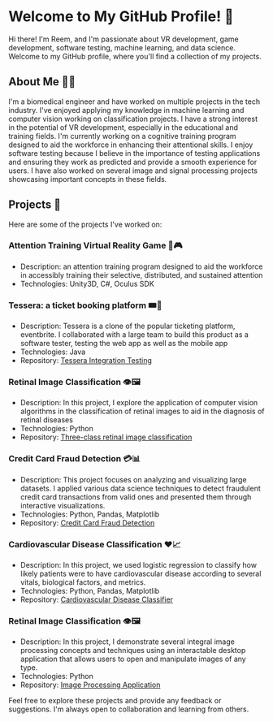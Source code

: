 # Welcome to My GitHub Profile! 👋

Hi there! I'm Reem, and I'm passionate about VR development, game development, software testing, machine learning, and data science. Welcome to my GitHub profile, where you'll find a collection of my projects. 

## About Me 🙋‍♂️

I'm a biomedical engineer and have worked on multiple projects in the tech industry. I've enjoyed applying my knowledge in machine learning and computer vision working on classification projects. I have a strong interest in the potential of VR development, especially in the educational and training fields. I'm currently working on a cognitive training program designed to aid the workforce in enhancing their attentional skills. I enjoy software testing because I believe in the importance of testing applications and ensuring they work as predicted and provide a smooth experience for users. I have also worked on several image and signal processing projects showcasing important concepts in these fields.

## Projects 🚀

Here are some of the projects I've worked on:

### Attention Training Virtual Reality Game 🧠🎮
- Description: an attention training program designed to aid the workforce in accessibly training their selective, distributed, and sustained attention
- Technologies: Unity3D, C#, Oculus SDK

### Tessera: a ticket booking platform 🎟️📝

- Description: Tessera is a clone of the popular ticketing platform, eventbrite. I collaborated with a large team to build this product as a software tester, testing the web app as well as the mobile app
- Technologies: Java
- Repository: [Tessera Integration Testing](https://github.com/ReemYasser2/tessera-integration-testing)

### Retinal Image Classification 👁️🖼️

- Description: In this project, I explore the application of computer vision algorithms in the classification of retinal images to aid in the diagnosis of retinal diseases
- Technologies: Python
- Repository: [Three-class retinal image classification](https://github.com/ReemYasser2/Three-class-retinal-image-classification)

### Credit Card Fraud Detection 💳📊

- Description: This project focuses on analyzing and visualizing large datasets. I applied various data science techniques to detect fraudulent credit card transactions from valid ones and presented them through interactive visualizations.
- Technologies: Python, Pandas, Matplotlib
- Repository: [Credit Card Fraud Detection](https://github.com/ReemYasser2/Credit-Card-Fraud-Detection)

### Cardiovascular Disease Classification ❤️📈

- Description: In this project, we used logistic regression to classify how likely patients were to have cardiovascular disease according to several vitals, biological factors, and metrics. 
- Technologies: Python, Pandas, Matplotlib
- Repository: [Cardiovascular Disease Classifier](https://github.com/ReemYasser2/Cardiovascular-disease-classifier)

### Retinal Image Classification 👁️🖼️

- Description: In this project, I demonstrate several integral image processing concepts and techniques using an interactable desktop application that allows users to open and manipulate images of any type.
- Technologies: Python
- Repository: [Image Processing Application](https://github.com/ReemYasser2/Image-Processing-Application)

Feel free to explore these projects and provide any feedback or suggestions. I'm always open to collaboration and learning from others.
